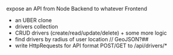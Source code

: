 expose an API from Node Backend to whatever Frontend
- an UBER clone
- drivers collection
- CRUD drivers (create/read/update/delete) + some more logic
- find drivers by radius of user location // GeoJSON?##
- write HttpRequests for API format POST/GET to /api/drivers/*
